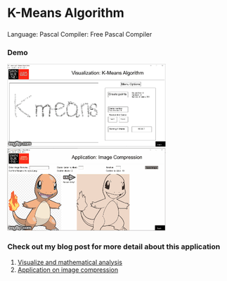 # K-Means Algorithm
###
Language: Pascal
Compiler: Free Pascal Compiler
### Demo
![Visualization Tool](https://github.com/DungLai/Image-Compression-Segmentation/blob/master/demo_visualization.gif)
![Image Compression Tool](https://github.com/DungLai/Image-Compression-Segmentation/blob/master/demo_compresison.gif)

### Check out my blog post for more detail about this application
1. [Visualize and mathematical analysis](https://dunglai.github.io/2017/06/01/k-means/)
2. [Application on image compression](https://dunglai.github.io/2017/06/10/image-compression/)
  
